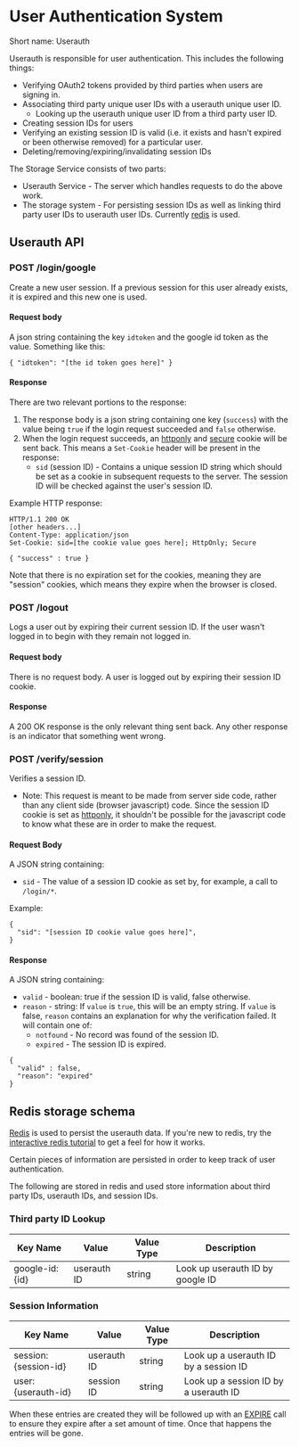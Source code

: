# User Authentication System

Short name: Userauth

Userauth is responsible for user authentication. This includes the following things:

* Verifying OAuth2 tokens provided by third parties when users are signing in.
* Associating third party unique user IDs with a userauth unique user ID.
    * Looking up the userauth unique user ID from a third party user ID.
* Creating session IDs for users
* Verifying an existing session ID is valid (i.e. it exists and hasn't expired or been otherwise removed) for a particular user.
* Deleting/removing/expiring/invalidating session IDs

 The Storage Service consists of two parts:

* Userauth Service - The server which handles requests to do the above work.
* The storage system - For persisting session IDs as well as linking third party user IDs to userauth user IDs. Currently [redis](http://redis.io/) is used.

## Userauth API

### POST /login/google

Create a new user session. If a previous session for this user already exists, it is expired and this new one is used.

#### Request body

A json string containing the key `idtoken` and the google id token as the value. Something like this:

    { "idtoken": "[the id token goes here]" }

#### Response

There are two relevant portions to the response:

1. The response body is a json string containing one key (`success`) with the value being `true` if the login request succeeded and `false` otherwise.
1. When the login request succeeds, an [httponly](https://www.owasp.org/index.php/HttpOnly) and [secure](https://www.owasp.org/index.php/SecureFlag) cookie will be sent back. This means a `Set-Cookie` header will be present in the response:
    * `sid` (session ID) - Contains a unique session ID string which should be set as a cookie in subsequent requests to the server. The session ID will be checked against the user's session ID.

Example HTTP response:

```
HTTP/1.1 200 OK
[other headers...]
Content-Type: application/json
Set-Cookie: sid=[the cookie value goes here]; HttpOnly; Secure

{ "success" : true }
```

Note that there is no expiration set for the cookies, meaning they are "session" cookies, which means they expire when the browser is closed.

### POST /logout

Logs a user out by expiring their current session ID. If the user wasn't logged in to begin with they remain not logged in.

#### Request body

There is no request body. A user is logged out by expiring their session ID cookie.

#### Response

A 200 OK response is the only relevant thing sent back. Any other response is an indicator that something went wrong.

### POST /verify/session

Verifies a session ID.

* Note: This request is meant to be made from server side code, rather than any client side (browser javascript) code. Since the session ID cookie is set as [httponly](https://www.owasp.org/index.php/HttpOnly), it shouldn't be possible for the javascript code to know what these are in order to make the request.

#### Request Body

A JSON string containing:

* `sid` - The value of a session ID cookie as set by, for example, a call to `/login/*`.

Example:

```
{
  "sid": "[session ID cookie value goes here]",
}
```

#### Response

A JSON string containing:

* `valid` - boolean: true if the session ID is valid, false otherwise.
* `reason` - string: If `value` is `true`, this will be an empty string. If `value` is false, `reason` contains an explanation for why the verification failed. It will contain one of:
    * `notfound` - No record was found of the session ID.
    * `expired` - The session ID is expired.


```
{
  "valid" : false,
  "reason": "expired"
}
```

## Redis storage schema

[Redis](http://redis.io/) is used to persist the userauth data. If you're new to redis, try the [interactive redis tutorial](http://try.redis.io/) to get a feel for how it works.

Certain pieces of information are persisted in order to keep track of user authentication.

The following are stored in redis and used store information about third party IDs, userauth IDs, and session IDs.

### Third party ID Lookup

| Key Name | Value | Value Type | Description |
| --- | --- | --- | --- |
| google-id:{id} | userauth ID | string | Look up userauth ID by google ID |

### Session Information

| Key Name | Value | Value Type | Description |
| --- | --- | --- | --- |
| session:{session-id} | userauth ID | string | Look up a userauth ID by a session ID |
| user:{userauth-id} | session ID | string | Look up a session ID by a userauth ID |

When these entries are created they will be followed up with an [EXPIRE](http://redis.io/commands/expire) call to ensure they expire after a set amount of time. Once that happens the entries will be gone.

